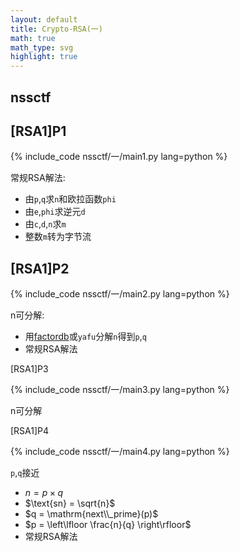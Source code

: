 ```yaml
---
layout: default
title: Crypto-RSA(一)
math: true
math_type: svg
highlight: true
---
```


## nssctf

## [RSA1]P1

{% include_code nssctf/一/main1.py lang=python %}

常规RSA解法:

- 由`p`,`q`求`n`和欧拉函数`phi`
- 由`e`,`phi`求逆元`d`
- 由`c`,`d`,`n`求`m`
- 整数`m`转为字节流

## [RSA1]P2

{% include_code nssctf/一/main2.py lang=python %}

n可分解:

- 用[factordb](https://factordb.com/)或`yafu`分解`n`得到`p`,`q`
- 常规RSA解法

[RSA1]P3

{% include_code nssctf/一/main3.py lang=python %}

n可分解

[RSA1]P4

{% include_code nssctf/一/main4.py lang=python %}

`p`,`q`接近

- $n = p \times q$
- $\text{sn} = \sqrt{n}$
- $q = \mathrm{next\\_prime}(p)$
- $p = \left\lfloor \frac{n}{q} \right\rfloor$
- 常规RSA解法

